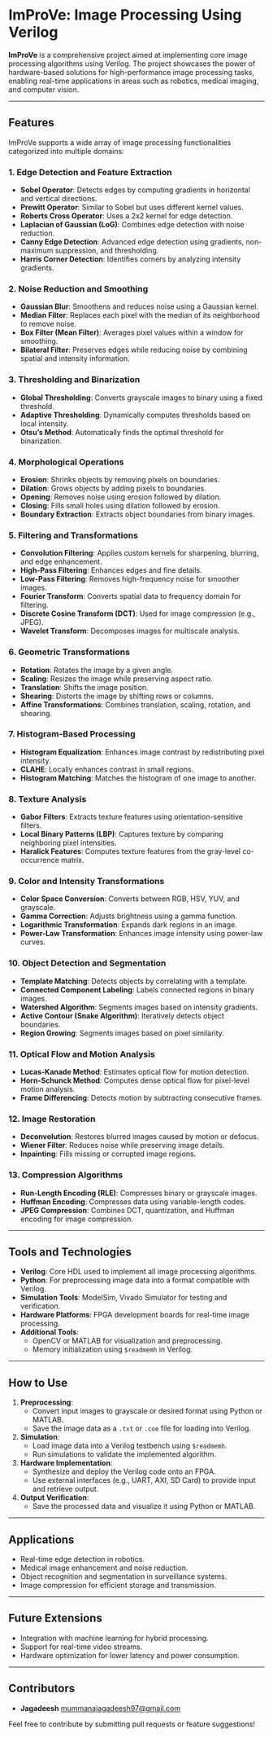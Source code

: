 # ImProVe: Image Processing Using Verilog

**ImProVe** is a comprehensive project aimed at implementing core image processing algorithms using Verilog. The project showcases the power of hardware-based solutions for high-performance image processing tasks, enabling real-time applications in areas such as robotics, medical imaging, and computer vision.

---

## **Features**
ImProVe supports a wide array of image processing functionalities categorized into multiple domains:

### **1. Edge Detection and Feature Extraction**
- **Sobel Operator**: Detects edges by computing gradients in horizontal and vertical directions.
- **Prewitt Operator**: Similar to Sobel but uses different kernel values.
- **Roberts Cross Operator**: Uses a 2x2 kernel for edge detection.
- **Laplacian of Gaussian (LoG)**: Combines edge detection with noise reduction.
- **Canny Edge Detection**: Advanced edge detection using gradients, non-maximum suppression, and thresholding.
- **Harris Corner Detection**: Identifies corners by analyzing intensity gradients.

### **2. Noise Reduction and Smoothing**
- **Gaussian Blur**: Smoothens and reduces noise using a Gaussian kernel.
- **Median Filter**: Replaces each pixel with the median of its neighborhood to remove noise.
- **Box Filter (Mean Filter)**: Averages pixel values within a window for smoothing.
- **Bilateral Filter**: Preserves edges while reducing noise by combining spatial and intensity information.

### **3. Thresholding and Binarization**
- **Global Thresholding**: Converts grayscale images to binary using a fixed threshold.
- **Adaptive Thresholding**: Dynamically computes thresholds based on local intensity.
- **Otsu’s Method**: Automatically finds the optimal threshold for binarization.

### **4. Morphological Operations**
- **Erosion**: Shrinks objects by removing pixels on boundaries.
- **Dilation**: Grows objects by adding pixels to boundaries.
- **Opening**: Removes noise using erosion followed by dilation.
- **Closing**: Fills small holes using dilation followed by erosion.
- **Boundary Extraction**: Extracts object boundaries from binary images.

### **5. Filtering and Transformations**
- **Convolution Filtering**: Applies custom kernels for sharpening, blurring, and edge enhancement.
- **High-Pass Filtering**: Enhances edges and fine details.
- **Low-Pass Filtering**: Removes high-frequency noise for smoother images.
- **Fourier Transform**: Converts spatial data to frequency domain for filtering.
- **Discrete Cosine Transform (DCT)**: Used for image compression (e.g., JPEG).
- **Wavelet Transform**: Decomposes images for multiscale analysis.

### **6. Geometric Transformations**
- **Rotation**: Rotates the image by a given angle.
- **Scaling**: Resizes the image while preserving aspect ratio.
- **Translation**: Shifts the image position.
- **Shearing**: Distorts the image by shifting rows or columns.
- **Affine Transformations**: Combines translation, scaling, rotation, and shearing.

### **7. Histogram-Based Processing**
- **Histogram Equalization**: Enhances image contrast by redistributing pixel intensity.
- **CLAHE**: Locally enhances contrast in small regions.
- **Histogram Matching**: Matches the histogram of one image to another.

### **8. Texture Analysis**
- **Gabor Filters**: Extracts texture features using orientation-sensitive filters.
- **Local Binary Patterns (LBP)**: Captures texture by comparing neighboring pixel intensities.
- **Haralick Features**: Computes texture features from the gray-level co-occurrence matrix.

### **9. Color and Intensity Transformations**
- **Color Space Conversion**: Converts between RGB, HSV, YUV, and grayscale.
- **Gamma Correction**: Adjusts brightness using a gamma function.
- **Logarithmic Transformation**: Expands dark regions in an image.
- **Power-Law Transformation**: Enhances image intensity using power-law curves.

### **10. Object Detection and Segmentation**
- **Template Matching**: Detects objects by correlating with a template.
- **Connected Component Labeling**: Labels connected regions in binary images.
- **Watershed Algorithm**: Segments images based on intensity gradients.
- **Active Contour (Snake Algorithm)**: Iteratively detects object boundaries.
- **Region Growing**: Segments images based on pixel similarity.

### **11. Optical Flow and Motion Analysis**
- **Lucas-Kanade Method**: Estimates optical flow for motion detection.
- **Horn-Schunck Method**: Computes dense optical flow for pixel-level motion analysis.
- **Frame Differencing**: Detects motion by subtracting consecutive frames.

### **12. Image Restoration**
- **Deconvolution**: Restores blurred images caused by motion or defocus.
- **Wiener Filter**: Reduces noise while preserving image details.
- **Inpainting**: Fills missing or corrupted image regions.

### **13. Compression Algorithms**
- **Run-Length Encoding (RLE)**: Compresses binary or grayscale images.
- **Huffman Encoding**: Compresses data using variable-length codes.
- **JPEG Compression**: Combines DCT, quantization, and Huffman encoding for image compression.

---

## **Tools and Technologies**
- **Verilog**: Core HDL used to implement all image processing algorithms.
- **Python**: For preprocessing image data into a format compatible with Verilog.
- **Simulation Tools**: ModelSim, Vivado Simulator for testing and verification.
- **Hardware Platforms**: FPGA development boards for real-time image processing.
- **Additional Tools**:
  - OpenCV or MATLAB for visualization and preprocessing.
  - Memory initialization using `$readmemh` in Verilog.

---

## **How to Use**
1. **Preprocessing**: 
   - Convert input images to grayscale or desired format using Python or MATLAB.
   - Save the image data as a `.txt` or `.coe` file for loading into Verilog.
2. **Simulation**:
   - Load image data into a Verilog testbench using `$readmemh`.
   - Run simulations to validate the implemented algorithm.
3. **Hardware Implementation**:
   - Synthesize and deploy the Verilog code onto an FPGA.
   - Use external interfaces (e.g., UART, AXI, SD Card) to provide input and retrieve output.
4. **Output Verification**:
   - Save the processed data and visualize it using Python or MATLAB.

---

## **Applications**
- Real-time edge detection in robotics.
- Medical image enhancement and noise reduction.
- Object recognition and segmentation in surveillance systems.
- Image compression for efficient storage and transmission.

---

## **Future Extensions**
- Integration with machine learning for hybrid processing.
- Support for real-time video streams.
- Hardware optimization for lower latency and power consumption.

---

## **Contributors**
- **Jagadeesh** mummanajagadeesh97@gmail.com


Feel free to contribute by submitting pull requests or feature suggestions!
